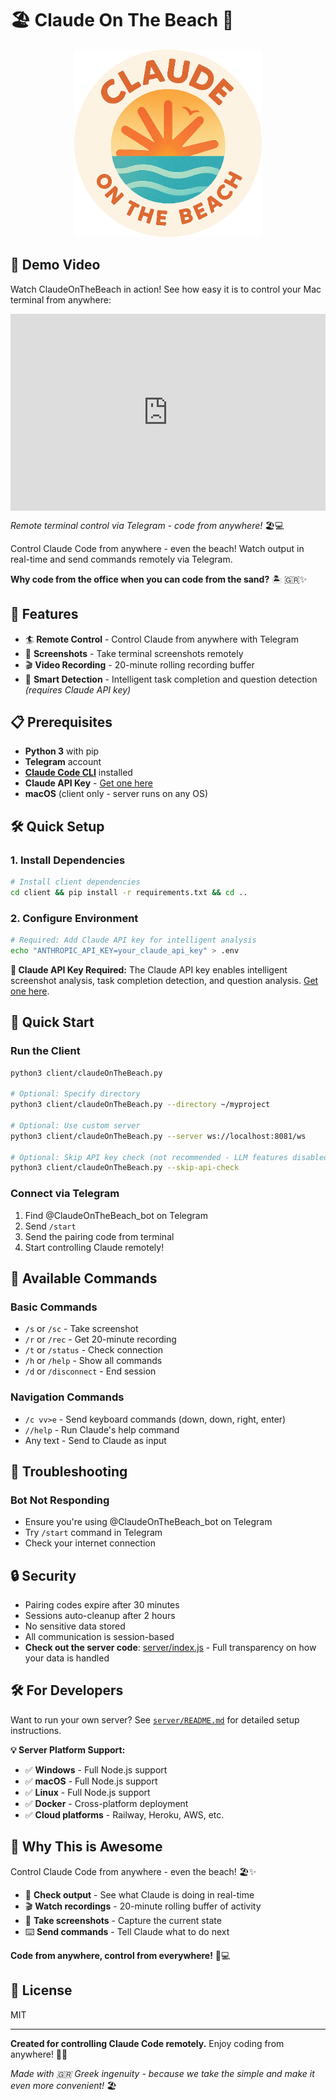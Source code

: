 # 🏖️ Claude On The Beach 🌊

<p align="center">
  <img src="assets/ClaudeOnTheBeach-circle.png" alt="ClaudeOnTheBeach Logo" width="300">
</p>

## 🎥 Demo Video

Watch ClaudeOnTheBeach in action! See how easy it is to control your Mac terminal from anywhere:

<div style="position: relative; padding-bottom: 62.5%; height: 0;"><iframe src="https://www.loom.com/embed/d303677488d648739184a1a84f3adc0a?sid=131b5e6f-b403-46b1-b05b-3d2f8c918948" frameborder="0" webkitallowfullscreen mozallowfullscreen allowfullscreen style="position: absolute; top: 0; left: 0; width: 100%; height: 100%;"></iframe></div>

*Remote terminal control via Telegram - code from anywhere!* 🏖️💻

Control Claude Code from anywhere - even the beach! Watch output in real-time and send commands remotely via Telegram.

**Why code from the office when you can code from the sand?** 🏝️ 🇬🇷✨

## 🌊 Features

- 🏄 **Remote Control** - Control Claude from anywhere with Telegram
- 📸 **Screenshots** - Take terminal screenshots remotely
- 🎬 **Video Recording** - 20-minute rolling recording buffer
- 🧠 **Smart Detection** - Intelligent task completion and question detection *(requires Claude API key)*

## 📋 Prerequisites

- **Python 3** with pip
- **Telegram** account
- **[Claude Code CLI](https://docs.anthropic.com/claude/docs/claude-code)** installed
- **Claude API Key** - [Get one here](https://console.anthropic.com/)
- **macOS** (client only - server runs on any OS)

## 🛠️ Quick Setup

### 1. Install Dependencies
```bash
# Install client dependencies
cd client && pip install -r requirements.txt && cd ..
```

### 2. Configure Environment
```bash
# Required: Add Claude API key for intelligent analysis
echo "ANTHROPIC_API_KEY=your_claude_api_key" > .env
```

**🔑 Claude API Key Required:**
The Claude API key enables intelligent screenshot analysis, task completion detection, and question analysis. [Get one here](https://console.anthropic.com/).

## 🚀 Quick Start

### Run the Client
```bash
python3 client/claudeOnTheBeach.py

# Optional: Specify directory
python3 client/claudeOnTheBeach.py --directory ~/myproject

# Optional: Use custom server
python3 client/claudeOnTheBeach.py --server ws://localhost:8081/ws

# Optional: Skip API key check (not recommended - LLM features disabled)
python3 client/claudeOnTheBeach.py --skip-api-check
```

### Connect via Telegram
1. Find @ClaudeOnTheBeach_bot on Telegram
2. Send `/start`
3. Send the pairing code from terminal
4. Start controlling Claude remotely!

## 📱 Available Commands

### Basic Commands
- `/s` or `/sc` - Take screenshot
- `/r` or `/rec` - Get 20-minute recording
- `/t` or `/status` - Check connection
- `/h` or `/help` - Show all commands
- `/d` or `/disconnect` - End session

### Navigation Commands
- `/c vv>e` - Send keyboard commands (down, down, right, enter)
- `//help` - Run Claude's help command
- Any text - Send to Claude as input





## 🐛 Troubleshooting

### Bot Not Responding
- Ensure you're using @ClaudeOnTheBeach_bot on Telegram
- Try `/start` command in Telegram
- Check your internet connection



## 🔒 Security

- Pairing codes expire after 30 minutes
- Sessions auto-cleanup after 2 hours
- No sensitive data stored
- All communication is session-based
- **Check out the server code**: [server/index.js](server/index.js) - Full transparency on how your data is handled



## 🛠️ For Developers

Want to run your own server? See [`server/README.md`](server/README.md) for detailed setup instructions.

**💡 Server Platform Support:**
- ✅ **Windows** - Full Node.js support
- ✅ **macOS** - Full Node.js support  
- ✅ **Linux** - Full Node.js support
- ✅ **Docker** - Cross-platform deployment
- ✅ **Cloud platforms** - Railway, Heroku, AWS, etc.

## 🎉 Why This is Awesome

Control Claude Code from anywhere - even the beach! 🏖️✨

- 📱 **Check output** - See what Claude is doing in real-time
- 🎬 **Watch recordings** - 20-minute rolling buffer of activity
- 📸 **Take screenshots** - Capture the current state
- ⌨️ **Send commands** - Tell Claude what to do next

**Code from anywhere, control from everywhere!** 📱💻

## 📝 License

MIT

---

**Created for controlling Claude Code remotely.** Enjoy coding from anywhere! 📱✨

*Made with 🇬🇷 Greek ingenuity - because we take the simple and make it even more convenient!* 🏖️